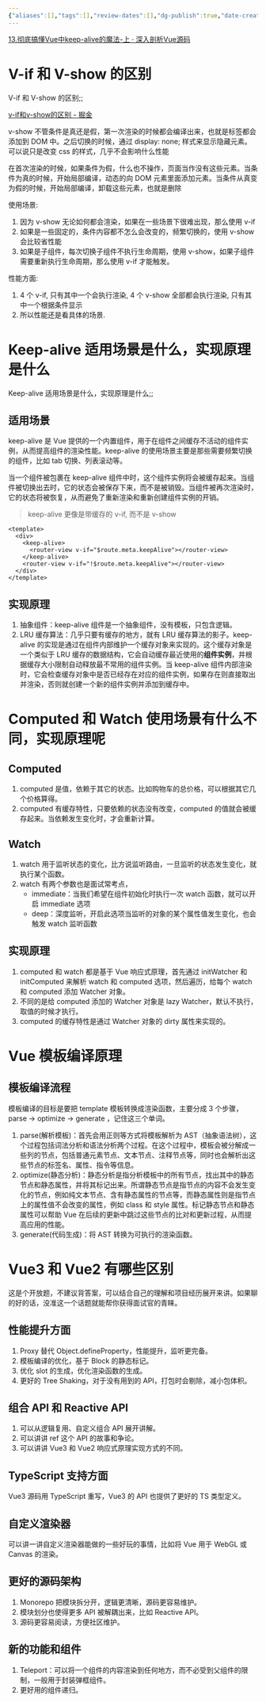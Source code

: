 ```yaml
---
{"aliases":[],"tags":[],"review-dates":[],"dg-publish":true,"date-created":"2023-08-20-Sun, 5:07:45 pm","date-modified":"2023-08-27-Sun, 12:43:50 pm","permalink":"/programming/FAQ/vue-faq/","dgPassFrontmatter":true}
---
```



[13.彻底搞懂Vue中keep-alive的魔法-上 · 深入剖析Vue源码](https://ocean1509.github.io/In-depth-analysis-of-Vue/src/%E5%BD%BB%E5%BA%95%E6%90%9E%E6%87%82Vue%E4%B8%ADkeep-alive%E7%9A%84%E9%AD%94%E6%B3%95-%E4%B8%8A.html)

# V-if 和 V-show 的区别

V-if 和 V-show 的区别;;[](https://digital-garden.chiyuu.top/programming/faq/vue-faq/#v-if-v-show)<!--SR:!2023-09-06,8,250-->

[v-if和v-show的区别 - 掘金](https://juejin.cn/post/6844903767553359885)

v-show 不管条件是真还是假，第一次渲染的时候都会编译出来，也就是标签都会添加到 DOM 中。之后切换的时候，通过 display: none; 样式来显示隐藏元素。可以说只是改变 css 的样式，几乎不会影响什么性能

在首次渲染的时候，如果条件为假，什么也不操作，页面当作没有这些元素。当条件为真的时候，开始局部编译，动态的向 DOM 元素里面添加元素。当条件从真变为假的时候，开始局部编译，卸载这些元素，也就是删除

使用场景:

1. 因为 v-show 无论如何都会渲染，如果在一些场景下很难出现，那么使用 v-if
2. 如果是一些固定的，条件内容都不怎么会改变的，频繁切换的，使用 v-show 会比较省性能
3. 如果是子组件，每次切换子组件不执行生命周期，使用 v-show，如果子组件需要重新执行生命周期，那么使用 v-if 才能触发。

性能方面:

1. 4 个 v-if, 只有其中一个会执行渲染, 4 个 v-show 全部都会执行渲染, 只有其中一个根据条件显示
2. 所以性能还是看具体的场景.

# Keep-alive 适用场景是什么，实现原理是什么

Keep-alive 适用场景是什么，实现原理是什么;;[](https://digital-garden.chiyuu.top/programming/faq/vue-faq/#keep-alive)<!--SR:!2023-09-15,13,250-->

## 适用场景

keep-alive 是 Vue 提供的一个内置组件，用于在组件之间缓存不活动的组件实例，从而提高组件的渲染性能。keep-alive 的使用场景主要是那些需要频繁切换的组件，比如 tab 切换、列表滚动等。

当一个组件被包裹在 keep-alive 组件中时，这个组件实例将会被缓存起来。当组件被切换出去时，它的状态会被保存下来，而不是被销毁。当组件被再次渲染时，它的状态将被恢复，从而避免了重新渲染和重新创建组件实例的开销。

> keep-alive 更像是带缓存的 v-if, 而不是 v-show

```vue
<template>
  <div>
    <keep-alive>
      <router-view v-if="$route.meta.keepAlive"></router-view>
    </keep-alive>
    <router-view v-if="!$route.meta.keepAlive"></router-view>
  </div>
</template>
```

## 实现原理

1. 抽象组件：keep-alive 组件是一个抽象组件，没有模板，只包含逻辑。
2. LRU 缓存算法：几乎只要有缓存的地方，就有 LRU 缓存算法的影子。keep-alive 的实现是通过在组件内部维护一个缓存对象来实现的。这个缓存对象是一个类似于 LRU 缓存的数据结构，它会自动缓存最近使用的**组件实例**，并根据缓存大小限制自动释放最不常用的组件实例。当 keep-alive 组件内部渲染时，它会检查缓存对象中是否已经存在对应的组件实例，如果存在则直接取出并渲染，否则就创建一个新的组件实例并添加到缓存中。

# Computed 和 Watch 使用场景有什么不同，实现原理呢

## Computed

1. computed 是值，依赖于其它的状态。比如购物车的总价格，可以根据其它几个价格算得。
2. computed 有缓存特性，只要依赖的状态没有改变，computed 的值就会被缓存起来。当依赖发生变化时，才会重新计算。

## Watch

1. watch 用于监听状态的变化，比方说监听路由，一旦监听的状态发生变化，就执行某个函数。
2. watch 有两个参数也是面试常考点，
    - immediate：当我们希望在组件初始化时执行一次 watch 函数，就可以开启 immediate 选项
    - deep：深度监听，开启此选项当监听的对象的某个属性值发生变化，也会触发 watch 监听函数

## 实现原理

1. computed 和 watch 都是基于 Vue 响应式原理，首先通过 initWatcher 和 initComputed 来解析 watch 和 computed 选项，然后遍历，给每个 watch 和 computed 添加 Watcher 对象。
2. 不同的是给 computed 添加的 Watcher 对象是 lazy Watcher，默认不执行，取值的时候才执行。
3. computed 的缓存特性是通过 Watcher 对象的 dirty 属性来实现的。

# Vue 模板编译原理

## 模板编译流程

模板编译的目标是要把 template 模板转换成渲染函数，主要分成 3 个步骤，parse -> optimize -> generate ，记住这三个单词。

1. parse(解析模板)：首先会用正则等方式将模板解析为 AST（抽象语法树），这个过程包括词法分析和语法分析两个过程。在这个过程中，模板会被分解成一些列的节点，包括普通元素节点、文本节点、注释节点等，同时也会解析出这些节点的标签名、属性、指令等信息。
2. optimize(静态分析)：静态分析是指分析模板中的所有节点，找出其中的静态节点和静态属性，并将其标记出来。所谓静态节点是指节点的内容不会发生变化的节点，例如纯文本节点、含有静态属性的节点等，而静态属性则是指节点上的属性值不会改变的属性，例如 class 和 style 属性。标记静态节点和静态属性可以帮助 Vue 在后续的更新中跳过这些节点的比对和更新过程，从而提高应用的性能。
3. generate(代码生成)：将 AST 转换为可执行的渲染函数。

# Vue3 和 Vue2 有哪些区别

这是个开放题，不建议背答案，可以结合自己的理解和项目经历展开来讲。如果聊的好的话，没准这一个话题就能帮你获得面试官的青睐。

## 性能提升方面

1. Proxy 替代 Object.defineProperty，性能提升，监听更完备。
2. 模板编译的优化，基于 Block 的静态标记。
3. 优化 slot 的生成，优化渲染函数的生成。
4. 更好的 Tree Shaking，对于没有用到的 API，打包时会剔除，减小包体积。

## 组合 API 和 Reactive API

1. 可以从逻辑复用、自定义组合 API 展开讲解。
2. 可以讲讲 ref 这个 API 的故事和争论。
3. 可以讲讲 Vue3 和 Vue2 响应式原理实现方式的不同。

## TypeScript 支持方面

Vue3 源码用 TypeScript 重写，Vue3 的 API 也提供了更好的 TS 类型定义。

## 自定义渲染器

可以讲一讲自定义渲染器能做的一些好玩的事情，比如将 Vue 用于 WebGL 或 Canvas 的渲染。

## 更好的源码架构

1. Monorepo 把模块拆分开，逻辑更清晰，源码更容易维护。
2. 模块划分也使得更多 API 被解耦出来，比如 Reactive API。
3. 源码更容易阅读，方便社区维护。

## 新的功能和组件

1. Teleport：可以将一个组件的内容渲染到任何地方，而不必受到父组件的限制，一般用于封装弹框组件。
2. 更好用的组件递归。
